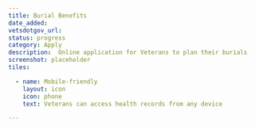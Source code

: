 ```yaml
---
title: Burial Benefits
date_added:
vetsdotgov_url:
status: progress
category: Apply
description:  Online application for Veterans to plan their burials
screenshot: placeholder
tiles:

  - name: Mobile-friendly
    layout: icon
    icon: phone
    text: Veterans can access health records from any device

---
```

